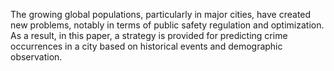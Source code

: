 The growing global populations, particularly in major cities, have created new problems, notably in terms of public safety regulation and optimization. As a result, in this paper, a strategy is provided for predicting crime occurrences in a city based on historical events and demographic observation.
